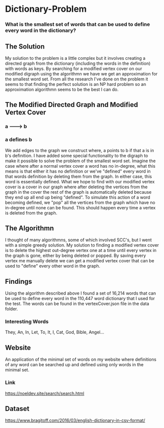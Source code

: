 # Dictionary-Problem

### What is the smallest set of words that can be used to define every word in the dictionary?

## The Solution
My solution to the problem is a little complex but it involves creating a directed graph from the dictionary (including the words in the definition) with words as keys. By searching for a modified vertex cover on our modified digraph using the algorithmn we have we get an approximation for the smallest word set. From all the research I've done on the problem it seems to that finding the perfect solution is an NP hard problem so an approximation algorithmn seems to be the best I can do. 

## The Modified Directed Graph and Modified Vertex Cover

### a ---> b
### a defines b

We add edges to the graph we construct where, a points to b if that a is in b's definition. I have added some special functionality to the digraph to make it possible to solve the problem of the smallest word set. Imagine the case where after a normal vertex cover a word has no in-degree, what this means is that either it has no definition or we've "defined" every word in that words definition by deleting them from the graph. In either case, this word is essentially defined. What we hope to find with our modified vertex cover is a cover in our graph where after deleting the vertices from the graph in the cover the rest of the graph is automatically deleted because they end up all end up being "defined". To simulate this action of a word becoming defined, we "pop" all the vertices from the graph which have no in-degree until none can be found. This should happen every time a vertex is deleted from the graph.

## The Algorithmn

I thought of many algorithmns, some of which involved SCC's, but I went with a simple greedy solution. My solution to finding a modified vertex cover is to delete the highest out-degree vertex one at a time until every vertex in the graph is gone, either by being deleted or popped. By saving every vertex me manually delete we can get a modified vertex cover that can be used to "define" every other word in the graph.

## Findings
Using the algorithm described above I found a set of 16,214 words that can be used to define every word in the 110,447 word dictionary that I used for the test. The words can be found in the vertexCover.json file in the data folder.

### Interesting Words
They, An, In, Let, To, It, I, Cat, God, Bible, Angel...

## Website
An application of the minimal set of words on my website where definitions of any word can be searched up and defined using only words in the minimal set.

### Link
https://noeldev.site/search/search.html

## Dataset
https://www.bragitoff.com/2016/03/english-dictionary-in-csv-format/

